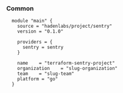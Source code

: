 <!-- Space: Projects -->
<!-- Parent: TerraformSentryProject -->
<!-- Title: Examples TerraformSentryProject -->
<!-- Label: Examples -->
<!-- Include: ./../disclaimer.md -->
<!-- Include: ac:toc -->

### Common

```hcl
  module "main" {
    source = "hadenlabs/project/sentry"
    version = "0.1.0"

    providers = {
      sentry = sentry
    }

    name    = "terraform-sentry-project"
    organization    = "slug-organization"
    team    = "slug-team"
    platform = "go"
  }
```
